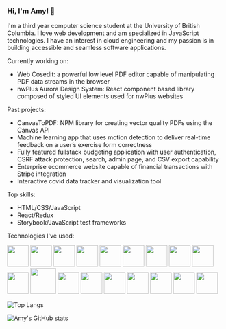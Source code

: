 ### Hi, I'm Amy! 👋


I'm a third year computer science student at the University of British Columbia. I love web development and am specialized in JavaScript technologies. I have an interest in cloud engineering and my passion is in building accessible and seamless software applications. 

Currently working on:
- Web Cosedit: a powerful low level PDF editor capable of manipulating PDF data streams in the browser 
- nwPlus Aurora Design System: React component based library composed of styled UI elements used for nwPlus websites

Past projects:
- CanvasToPDF: NPM library for creating vector quality PDFs using the Canvas API
- Machine learning app that uses motion detection to deliver real-time feedback on a user’s exercise form correctness 
- Fully featured fullstack budgeting application with user authentication, CSRF attack protection, search, admin page, and CSV export capability
- Enterprise ecommerce website capable of financial transactions with Stripe integration
- Interactive covid data tracker and visualization tool 

Top skills:
- HTML/CSS/JavaScript
- React/Redux
- Storybook/JavaScript test frameworks

Technologies I've used:

<img src="https://user-images.githubusercontent.com/70789275/185347027-f42c1453-2517-4f61-a867-094fad573bd5.svg" width="50" /> <img src="https://user-images.githubusercontent.com/70789275/185347610-284e028c-0273-4551-9b30-b9530ec92b81.svg" width="50" />
<img src="https://user-images.githubusercontent.com/70789275/185347637-b2aece02-240a-4848-a672-b0540831f956.svg" width="50" /> 
<img src="https://user-images.githubusercontent.com/70789275/185350223-ed2bd56f-ea8d-419a-80be-11037da3980a.svg" width="50" />
<img src="https://user-images.githubusercontent.com/70789275/185347888-727e22d2-552e-448c-9378-0c7310009a6e.svg" width="50" />
<img src="https://user-images.githubusercontent.com/70789275/185347911-32903441-82b0-425f-b67e-9510d433856e.svg" width="50" />
<img src="https://user-images.githubusercontent.com/70789275/185347924-43acf734-0e4d-4eeb-80d4-b71975f97b90.svg" width="50" />
<img src="https://user-images.githubusercontent.com/70789275/185347933-0308f0e0-586d-4e8e-8b4a-e022336d36e7.svg" width="50" />
<img src="https://user-images.githubusercontent.com/70789275/185351322-1cac2de9-d91a-4731-8ab7-5b99f86b3795.svg" width="50" />
<img src="https://user-images.githubusercontent.com/70789275/185347962-a684d06a-259c-4af8-bf18-ceab3ac83910.svg" width="50" />
<img src="https://user-images.githubusercontent.com/70789275/189258010-a1fe8d7e-7ab7-4bdd-bde5-6aba7071d059.svg" width="60" />
<img src="https://user-images.githubusercontent.com/70789275/185347978-e55a4557-e662-4fe7-b5ac-aee87ce58530.svg" width="50" />
<img src="https://user-images.githubusercontent.com/70789275/185347991-2dac009b-6418-4945-be8d-b99da6164ca8.svg" width="50" />
<img src="https://user-images.githubusercontent.com/70789275/185348006-c1eb03ff-b4b7-4c11-b36f-89dfa55c97d7.svg" width="50" />
<img src="https://user-images.githubusercontent.com/70789275/185348022-ff0db463-a223-45ae-b7e9-f19c890973c5.svg" width="50" />
<img src="https://user-images.githubusercontent.com/70789275/185348040-d41797d7-799a-4a45-80d4-be1a612a0483.svg" width="50" />
<img src="https://user-images.githubusercontent.com/70789275/185348052-6410f766-a516-48c4-8a35-0e5e2d44c484.svg" width="50" />
<img src="https://user-images.githubusercontent.com/70789275/185348074-8bca215b-126d-4bbd-b950-c2c463aa7e54.svg" width="50" />


![Top Langs](https://github-readme-stats.vercel.app/api/top-langs/?username=ajo01&hide=html&theme=dracula)

![Amy's GitHub stats](https://github-readme-stats.vercel.app/api?username=ajo01&show_icons=true&theme=dracula)
